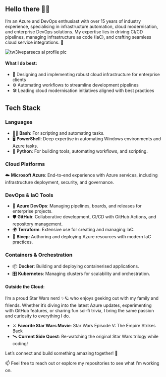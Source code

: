 ## Hello there 👋✨
I’m an Azure and DevOps enthusiast with over 15 years of industry experience, specialising in infrastructure automation, cloud modernisation, and enterprise DevOps solutions. My expertise lies in driving CI/CD pipelines, managing infrastructure as code (IaC), and crafting seamless cloud service integrations. 🚀

![tw3lveparsecs ai profile pic](https://github.com/user-attachments/assets/638baf8f-ac67-446a-80c4-eb917915b287)

#### What I do best:

- 🌟 Designing and implementing robust cloud infrastructure for enterprise clients
- ⚙️ Automating workflows to streamline development pipelines
- 🛠️ Leading cloud modernisation initiatives aligned with best practices

## Tech Stack
### Languages
- 🧑‍💻 **Bash**: For scripting and automating tasks.
- 🖥️ **PowerShell**: Deep expertise in automating Windows environments and Azure tasks.
- 🐍 **Python**: For building tools, automating workflows, and scripting.

### Cloud Platforms
☁️ **Microsoft Azure**: End-to-end experience with Azure services, including infrastructure deployment, security, and governance.

### DevOps & IaC Tools
- 🚀 **Azure DevOps**: Managing pipelines, boards, and releases for enterprise projects.
- 🛡️ **GitHub**: Collaborative development, CI/CD with GitHub Actions, and repository management.
- 🌍 **Terraform**: Extensive use for creating and managing IaC.
- 📜 **Bicep**: Authoring and deploying Azure resources with modern IaC practices.

### Containers & Orchestration
- 📦 **Docker**: Building and deploying containerised applications.
- 🎛️ **Kubernetes**: Managing clusters for scalability and orchestration.

#### Outside the Cloud:
I’m a proud Star Wars nerd ✨🪐 who enjoys geeking out with my family and friends. Whether it’s diving into the latest Azure updates, experimenting with GitHub features, or sharing fun sci-fi trivia, I bring the same passion and curiosity to everything I do.

- ⚔️ **Favorite Star Wars Movie**: Star Wars Episode V: The Empire Strikes Back
- 🛰️ **Current Side Quest**: Re-watching the original Star Wars trilogy while coding!

Let’s connect and build something amazing together! 🌟

📫 Feel free to reach out or explore my repositories to see what I’m working on.
